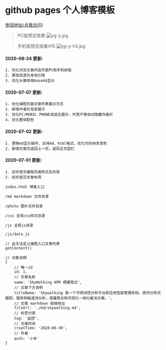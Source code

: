 # github pages 个人博客模板

[体验地址(点我访问)](https://yg-y.github.io)
> PC版预览效果
![yg-y.jpg](http://ww1.sinaimg.cn/large/a760927bgy1ggskeaxlz2j214b1stk1r.jpg)

> 手机版预览效果/H5
![yg-y-h5.jpg](http://ww1.sinaimg.cn/large/a760927bgy1ggskgtqx3mj21gi0tjthp.jpg)

#### 2020-08-24 更新:
```
1. 优化浏览文章内容页面PC和手机排版
2. 更改资源为本地引用
3. 优化头像改用base64显示
```

#### 2020-07-07 更新:
```
1. 优化编程页面文章列表展示方式
2. 新增作者栏信息展示
3. 优化PC/MOBIL PHONE自适应展示，列宽不够自动隐藏作者栏
4. 优化整体配色
```

#### 2020-07-02 更新:
```
1. 更换md显示插件，支持md、html格式，优化代码块背景色
2. 新增文章页返回上一页，返回主页固钉
```

#### 2020-07-01 更新:
```
1. 初步提交编程页面样式及布局
2. 初步提交文章布局
```

`index.html 博客入口`

`/md markdown 文件目录`

`/photo 图片文件目录`

`/css 全局css样式目录`

`/js 全局js目录`

```
/js/data.js

// 此方法定义编程入口文章列表
getContent()

// 对象说明
{
    // 唯一id
    id: 1,
    // 文章名称
    name: 'SkyWalking APM 搭建笔记',
    // 文章下方说明
    titleName: 'Skywalking 是一个可观测性分析平台和应用性能管理系统。提供分布式跟踪，服务网格遥测分析，度量聚合和可视化一体化解决方案。',
    // 文章 markdown 链接地址
    fileUrl: './md/skywalking.md',
    // 标签分类
    tag: '监控',
    // 文章时间
    creatTime: '2020-06-30',
    // 作者
    auth: '小羊'
}
```